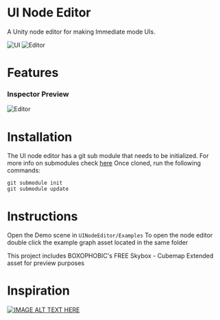 # UI Node Editor
A Unity node editor for making Immediate mode UIs.

![UI](https://github.com/simeonradivoev/UI-Node-Editor/raw/master/Screenshots/UI.png)
![Editor](https://github.com/simeonradivoev/UI-Node-Editor/raw/master/Screenshots/Editor.png)

# Features

### Inspector Preview
![Editor](https://github.com/simeonradivoev/UI-Node-Editor/raw/master/Screenshots/Inspector%20Preview.png)

# Installation

The UI node editor has a git sub module that needs to be initialized. For more info on submodules check [here](https://git-scm.com/book/en/v2/Git-Tools-Submodules)
Once cloned, run the following commands:

```
git submodule init
git submodule update

```

# Instructions

Open the Demo scene in `UINodeEditor/Examples`
To open the node editor double click the example graph asset located in the same folder

This project includes BOXOPHOBIC's FREE Skybox - Cubemap Extended asset for preview purposes

# Inspiration
[![IMAGE ALT TEXT HERE](https://img.youtube.com/vi/H1MLtML0np0/0.jpg)](https://www.youtube.com/watch?v=H1MLtML0np0)
